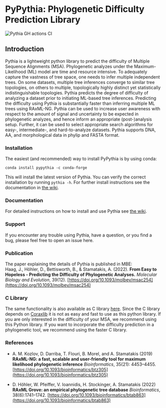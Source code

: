 # PyPythia: Phylogenetic Difficulty Prediction Library
![Pythia GH actions CI](https://github.com/tschuelia/PyPythia/actions/workflows/test-pythia.yml/badge.svg)

## Introduction

Pythia is a lightweight python library to predict the difficulty of Multiple Sequence Alignments (MSA). 
Phylogenetic analyzes under the Maximum-Likelihood (ML) model are time and resource intensive. To adequately capture the vastness of tree space, one needs to infer multiple independent trees. On some datasets, multiple tree inferences converge to similar tree topologies, on others to multiple, topologically highly distinct yet statistically indistinguishable topologies. Pythia predicts the degree of difficulty of analyzing a dataset prior to initiating ML-based tree inferences. Predicting the difficulty using Pythia is substantially faster than inferring multiple ML trees using RAxML-NG.
Pythia can be used to increase user awareness with respect to the amount of signal and uncertainty to be expected in phylogenetic analyzes, and hence inform an appropriate (post-)analysis setup. Further, it can be used to select appropriate search algorithms for easy-, intermediate-, and hard-to-analyze datasets.
Pythia supports DNA, AA, and morphological data in phylip and FASTA format.




### Installation
The easiest (and recommended) way to install PyPythia is by using conda:
```
conda install pypythia -c conda-forge
```

This will install the latest version of Pythia. You can verify the correct installation by running `pythia -h`.
For further install instructions see the documentation in [the wiki](https://github.com/tschuelia/PyPythia/wiki).

### Documentation
For detailed instructions on how to install and use Pythia see [the wiki](https://github.com/tschuelia/PyPythia/wiki).

### Support
If you encounter any trouble using Pythia, have a question, or you find a bug, please feel free to open an issue here.


### Publication
The paper explaining the details of Pythia is published in MBE:    
Haag, J., Höhler, D., Bettisworth, B., & Stamatakis, A. (2022). **From Easy to Hopeless - Predicting the Difficulty of Phylogenetic Analyses.** *Molecular Biology and Evolution*, 39(12). [https://doi.org/10.1093/molbev/msac254](https://doi.org/10.1093/molbev/msac254)

### C Library
The same functionality is also available as C library [here](https://github.com/tschuelia/difficulty_prediction). 
Since the C library depends on [Coraxlib](https://codeberg.org/Exelixis-Lab/coraxlib) it is not as easy and fast to use as this python library.
If you are only interested in the difficulty of your MSA, we recommend using this Python library. 
If you want to incorporate the difficulty prediction in a phylogenetic tool, we recommend using the faster C library.

### References
* A. M. Kozlov, D. Darriba, T. Flouri, B. Morel, and A. Stamatakis (2019) 
**RAxML-NG: a fast, scalable and user-friendly tool for maximum likelihood phylogenetic inference** 
*Bioinformatics*, 35(21): 4453–4455. 
[https://doi.org/10.1093/bioinformatics/btz305](https://doi.org/10.1093/bioinformatics/btz305)

* D. Höhler, W. Pfeiffer, V. Ioannidis, H. Stockinger, A. Stamatakis (2022)
**RAxML Grove: an empirical phylogenetic tree database**
*Bioinformatics*, 38(6):1741–1742.
[https://doi.org/10.1093/bioinformatics/btab863](https://doi.org/10.1093/bioinformatics/btab863)
